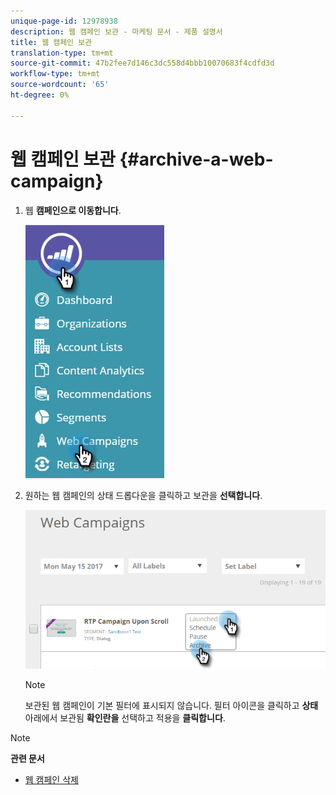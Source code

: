 ```yaml
---
unique-page-id: 12978938
description: 웹 캠페인 보관 - 마케팅 문서 - 제품 설명서
title: 웹 캠페인 보관
translation-type: tm+mt
source-git-commit: 47b2fee7d146c3dc558d4bbb10070683f4cdfd3d
workflow-type: tm+mt
source-wordcount: '65'
ht-degree: 0%

---
```



# 웹 캠페인 보관 {#archive-a-web-campaign}

1. 웹 **캠페인으로 이동합니다**.

   ![](assets/one.jpg)

1. 원하는 웹 캠페인의 상태 드롭다운을 클릭하고 보관을 **선택합니다**.

   ![](assets/two-3.png)

   >[!NOTE]
   >
   >보관된 웹 캠페인이 기본 필터에 표시되지 않습니다. 필터 아이콘을 클릭하고 **상태**&#x200B;아래에서 보관됨 **확인란을** 선택하고 적용을 **클릭합니다**.

>[!NOTE]
>
>**관련 문서**
>
>* [웹 캠페인 삭제](delete-a-web-campaign.md)

>



